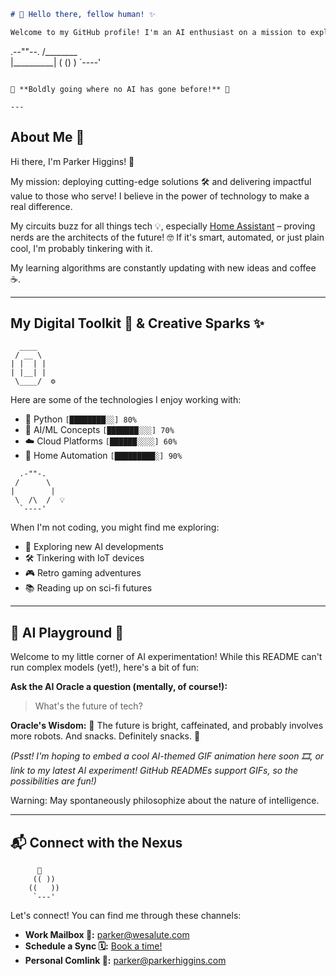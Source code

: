 ```markdown
# 👋 Hello there, fellow human! ✨

Welcome to my GitHub profile! I'm an AI enthusiast on a mission to explore the fascinating world of artificial intelligence and machine learning. 🤖

```
   .--""--.
  /________\
 |__________|
  (  ()  )
   `----'
```

🚀 **Boldly going where no AI has gone before!** 🚀

---
```

## About Me 🤖

Hi there, I'm Parker Higgins! 👋

My mission: deploying cutting-edge solutions 🛠️ and delivering impactful value to those who serve! I believe in the power of technology to make a real difference.

My circuits buzz for all things tech 💡, especially [Home Assistant](https://github.com/home-assistant) – proving nerds are the architects of the future! 🤓 If it's smart, automated, or just plain cool, I'm probably tinkering with it.

My learning algorithms are constantly updating with new ideas and coffee ☕.

---

## My Digital Toolkit 🧰 & Creative Sparks ✨
```
  ____
 / __ \
| |  | |
| |__| |
 \____/  ⚙️
```
Here are some of the technologies I enjoy working with:

*   🐍 Python `[████████░░] 80%`
*   🧠 AI/ML Concepts `[███████░░░] 70%`
*   ☁️ Cloud Platforms `[██████░░░░] 60%`
*   🏡 Home Automation `[█████████░] 90%`

```
  .-""-.
 /      \
|        |
 \  /\  /  💡
  `----'
```
When I'm not coding, you might find me exploring:

*   🚀 Exploring new AI developments
*   🛠️ Tinkering with IoT devices
*   🎮 Retro gaming adventures
*   📚 Reading up on sci-fi futures

---

## 🤖 AI Playground 🎡

Welcome to my little corner of AI experimentation! While this README can't run complex models (yet!), here's a bit of fun:

**Ask the AI Oracle a question (mentally, of course!):**
> What's the future of tech?

**Oracle's Wisdom:** 🔮 The future is bright, caffeinated, and probably involves more robots. And snacks. Definitely snacks. 🥨

*(Psst! I'm hoping to embed a cool AI-themed GIF animation here soon 🎞️, or link to my latest AI experiment! GitHub READMEs support GIFs, so the possibilities are fun!)*

Warning: May spontaneously philosophize about the nature of intelligence.

---

## 📬 Connect with the Nexus
```
      📡
     (( ))
    ((   ))
     `---'
```
Let's connect! You can find me through these channels:

*   **Work Mailbox 💼:** [parker@wesalute.com](mailto:parker@wesalute.com)
*   **Schedule a Sync 🗓️:** [Book a time!](https://calendly.com/parkerhiggins/30min)
*   **Personal Comlink 📡:** [parker@parkerhiggins.com](mailto:parker@parkerhiggins.com)
